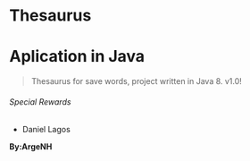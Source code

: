 # Thesaurus

# Aplication in Java

>Thesaurus for save words, project written in Java 8. v1.0!

###### Special Rewards 
- Daniel Lagos

**By:ArgeNH**